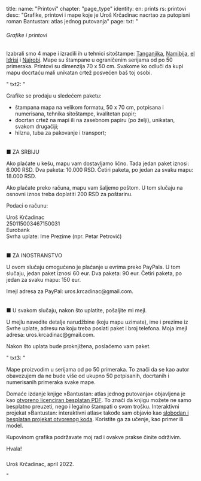 title: 
    name: "Printovi"
    chapter: "page_type"
identity:
    en: prints
    rs: printovi
desc: "Grafike, printovi i mape koje je Uroš Krčadinac nacrtao za putopisni roman Bantustan: atlas jednog putovanja"
page:
    txt: "<h6>Grafike i printovi</h6>
<p>Izabrali smo 4 mape i izradili ih u tehnici sitoštampe: <a href='/bantustan-interactive-atlas/mapa/tanzania2/' target='_blank'>Tanganjika</a>, <a href='/bantustan-interactive-atlas/mapa/namibia/' target='_blank'>Namibija</a>, <a href='/bantustan-interactive-atlas/mapa/al-idrisi/' target='_blank'>el Idrisi</a> i <a href='/static/space/afroatlas/maps/s_nairobi.jpg' target='_blank'>Najrobi</a>. Mape su štampane u ograničenim serijama od po 50 primeraka. Printovi su dimenzija 70 x 50 cm. Svakome ko odluči da kupi mapu docrtaću mali unikatan crtež posvećen baš toj osobi.</p>"
    txt2: "<p>Grafike se prodaju u sledećem paketu:</p>
<p><ul><li>štampana mapa na velikom formatu, 50 x 70 cm, potpisana i numerisana, tehnika sitoštampe, kvalitetan papir;</li>
<li>docrtan crtež na mapi ili na zasebnom papiru (po želji), unikatan, svakom drugačiji;</li>
<li>hilzna, tuba za pakovanje i transport;</li>
</ul></p>
<p style='padding-top: 20px;'><span class='email'>■ ZA SRBIJU</span></p>
<p>Ako plaćate u kešu, mapu vam dostavljamo lično. Tada jedan paket iznosi: <span class='email'>6.000 RSD</span>. Dva paketa: <span class='email'>10.000 RSD</span>. Četiri paketa, po jedan za svaku mapu: <span class='email'>18.000 RSD</span>.</p>
<p>Ako plaćate preko računa, mapu vam šaljemo poštom. U tom slučaju na osnovni iznos treba doplatiti <span class='email'>200 RSD</span> za poštarinu.</p>
<p>Podaci o računu:</p>
<p><span class='email'>Uroš Krčadinac</span><br>
<span class='email'>250115003467150031</span><br>
<span class='email'>Eurobank</span><br>
<span class='email'>Svrha uplate: Ime Prezime (npr. Petar Petrović)</span></p>
<p style='padding-top: 20px;'><span class='email'>■ ZA INOSTRANSTVO</span></p>
<p>U ovom slučaju omogućeno je plaćanje u evrima preko PayPala. U tom slučaju, jedan paket iznosi <span class='email'>60 eur</span>. Dva paketa: <span class='email'>90 eur</span>. Četiri paketa, po jedan za svaku mapu: <span class='email'>150 eur</span>.</p>
<p>Imejl adresa za PayPal: <span class='email'>uros.krcadinac@gmail.com</span>.</p>
<p style='padding-top: 20px;'><span class='email'>■</span> U svakom slučaju, nakon što uplatite, pošaljite mi mejl.</p>
<p>U mejlu navedite detalje narudžbine (koju mapu uzimate), ime i prezime iz Svrhe uplate, adresu na koju treba poslati paket i broj telefona. Moja imejl adresa: <span class='email'>uros.krcadinac@gmail.com</span>.</p>
<p>Nakon što uplata bude proknjižena, poslaćemo vam paket.</p>"
    txt3: "<p>Mape proizvodim u serijama od po 50 primeraka. To znači da se kao autor obavezujem da ne bude više od ukupno 50 potpisanih, docrtanih i numerisanih primeraka svake mape.</p>
<p>Domaće izdanje knjige »Bantustan: atlas jednog putovanja« objavljena je kao <a href='https://krcadinac.com/download/books/Bantustan.pdf' target='_blank'>otvoreno licenciran besplatan PDF</a>. To znači da knjigu možete ne samo besplatno preuzeti, nego i legalno štampati o svom trošku. Interaktivni projekat »Bantustan: interaktivni atlas« takođe sam objavio kao <a href='http://github.com/parthenocissus/' target='_blank'>slobodan i besplatan projekat otvorenog koda</a>. Koristite ga za učenje, kao primer ili model.</p>
<p>Kupovinom grafika podržavate moj rad i ovakve prakse činite održivim.</p>
<p>Hvala!</p>
<p style='padding-top: 1vw;'>Uroš Krčadinac, april 2022.</p>"
